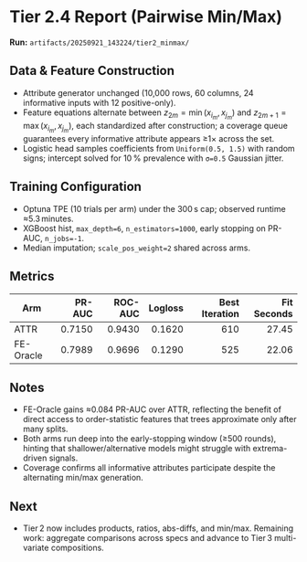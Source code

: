 # Tier 2.4 Report (Pairwise Min/Max)

**Run:** `artifacts/20250921_143224/tier2_minmax/`

## Data & Feature Construction
- Attribute generator unchanged (10,000 rows, 60 columns, 24 informative inputs with 12 positive-only).
- Feature equations alternate between $z_{2m} = \min(x_{i_m}, x_{j_m})$ and $z_{2m+1} = \max(x_{i_m}, x_{j_m})$, each standardized after construction; a coverage queue guarantees every informative attribute appears ≥1× across the set.
- Logistic head samples coefficients from `Uniform(0.5, 1.5)` with random signs; intercept solved for 10 % prevalence with `σ=0.5` Gaussian jitter.

## Training Configuration
- Optuna TPE (10 trials per arm) under the 300 s cap; observed runtime ≈5.3 minutes.
- XGBoost hist, `max_depth=6`, `n_estimators=1000`, early stopping on PR-AUC, `n_jobs=-1`.
- Median imputation; `scale_pos_weight=2` shared across arms.

## Metrics

| Arm        | PR-AUC | ROC-AUC | Logloss | Best Iteration | Fit Seconds |
|------------|-------:|--------:|--------:|---------------:|------------:|
| ATTR       | 0.7150 | 0.9430  | 0.1620  | 610            | 27.45       |
| FE-Oracle  | 0.7989 | 0.9696  | 0.1290  | 525            | 22.06       |

## Notes
- FE-Oracle gains ≈0.084 PR-AUC over ATTR, reflecting the benefit of direct access to order-statistic features that trees approximate only after many splits.
- Both arms run deep into the early-stopping window (≥500 rounds), hinting that shallower/alternative models might struggle with extrema-driven signals.
- Coverage confirms all informative attributes participate despite the alternating min/max generation.

## Next
- Tier 2 now includes products, ratios, abs-diffs, and min/max. Remaining work: aggregate comparisons across specs and advance to Tier 3 multi-variate compositions.
